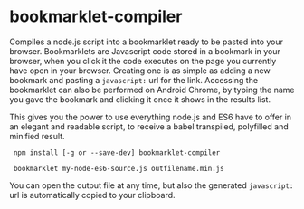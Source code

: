 # bookmarklet-compiler
Compiles a node.js script into a bookmarklet ready to be pasted into your browser. Bookmarklets are Javascript code stored in a bookmark in your browser, when you click it the code executes on the page you currently have open in your browser. Creating one is as simple as adding a new bookmark and pasting a `javascript:` url for the link. Accessing the bookmarklet can also be performed on Android Chrome, by typing the name you gave the bookmark and clicking it once it shows in the results list.

This gives you the power to use everything node.js and ES6 have to offer in an elegant and readable script, to receive a babel transpiled, polyfilled and minified result.

     npm install [-g or --save-dev] bookmarklet-compiler

     bookmarklet my-node-es6-source.js outfilename.min.js
     
You can open the output file at any time, but also the generated `javascript:` url is automatically copied to your clipboard.
